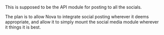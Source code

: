 This is supposed to be the API module for posting to all the socials.

The plan is to allow Nova to integrate social posting wherever it deems appropriate, and allow it to simply mount the social media module wherever it things it is best.